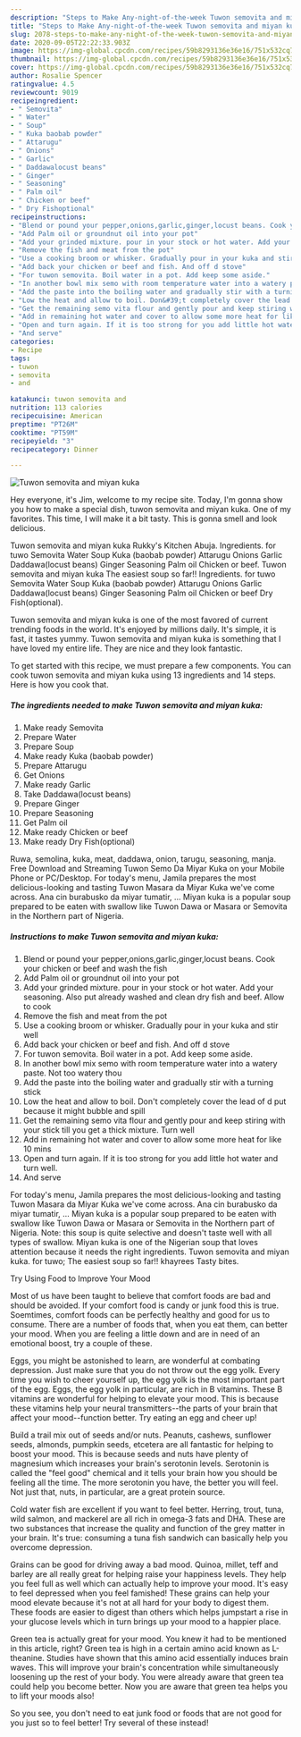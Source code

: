 ```yaml
---
description: "Steps to Make Any-night-of-the-week Tuwon semovita and miyan kuka"
title: "Steps to Make Any-night-of-the-week Tuwon semovita and miyan kuka"
slug: 2078-steps-to-make-any-night-of-the-week-tuwon-semovita-and-miyan-kuka
date: 2020-09-05T22:22:33.903Z
image: https://img-global.cpcdn.com/recipes/59b8293136e36e16/751x532cq70/tuwon-semovita-and-miyan-kuka-recipe-main-photo.jpg
thumbnail: https://img-global.cpcdn.com/recipes/59b8293136e36e16/751x532cq70/tuwon-semovita-and-miyan-kuka-recipe-main-photo.jpg
cover: https://img-global.cpcdn.com/recipes/59b8293136e36e16/751x532cq70/tuwon-semovita-and-miyan-kuka-recipe-main-photo.jpg
author: Rosalie Spencer
ratingvalue: 4.5
reviewcount: 9019
recipeingredient:
- " Semovita"
- " Water"
- " Soup"
- " Kuka baobab powder"
- " Attarugu"
- " Onions"
- " Garlic"
- " Daddawalocust beans"
- " Ginger"
- " Seasoning"
- " Palm oil"
- " Chicken or beef"
- " Dry Fishoptional"
recipeinstructions:
- "Blend or pound your pepper,onions,garlic,ginger,locust beans. Cook your chicken or beef and wash the fish"
- "Add Palm oil or groundnut oil into your pot"
- "Add your grinded mixture. pour in your stock or hot water. Add your seasoning. Also put already washed and clean dry fish and beef. Allow to cook"
- "Remove the fish and meat from the pot"
- "Use a cooking broom or whisker. Gradually pour in your kuka and stir well"
- "Add back your chicken or beef and fish. And off d stove"
- "For tuwon semovita. Boil water in a pot. Add keep some aside."
- "In another bowl mix semo with room temperature water into a watery paste. Not too watery thou"
- "Add the paste into the boiling water and gradually stir with a turning stick"
- "Low the heat and allow to boil. Don&#39;t completely cover the lead of d put because it might bubble and spill"
- "Get the remaining semo vita flour and gently pour and keep stiring with your stick till you get a thick mixture. Turn well"
- "Add in remaining hot water and cover to allow some more heat for like 10 mins"
- "Open and turn again. If it is too strong for you add little hot water and turn well."
- "And serve"
categories:
- Recipe
tags:
- tuwon
- semovita
- and

katakunci: tuwon semovita and 
nutrition: 113 calories
recipecuisine: American
preptime: "PT26M"
cooktime: "PT59M"
recipeyield: "3"
recipecategory: Dinner

---
```



![Tuwon semovita and miyan kuka](https://img-global.cpcdn.com/recipes/59b8293136e36e16/751x532cq70/tuwon-semovita-and-miyan-kuka-recipe-main-photo.jpg)

Hey everyone, it's Jim, welcome to my recipe site. Today, I'm gonna show you how to make a special dish, tuwon semovita and miyan kuka. One of my favorites. This time, I will make it a bit tasty. This is gonna smell and look delicious.

Tuwon semovita and miyan kuka Rukky&#39;s Kitchen Abuja. Ingredients. for tuwo Semovita Water Soup Kuka (baobab powder) Attarugu Onions Garlic Daddawa(locust beans) Ginger Seasoning Palm oil Chicken or beef. Tuwon semovita and miyan kuka The easiest soup so far!! Ingredients. for tuwo Semovita Water Soup Kuka (baobab powder) Attarugu Onions Garlic Daddawa(locust beans) Ginger Seasoning Palm oil Chicken or beef Dry Fish(optional).

Tuwon semovita and miyan kuka is one of the most favored of current trending foods in the world. It's enjoyed by millions daily. It's simple, it is fast, it tastes yummy. Tuwon semovita and miyan kuka is something that I have loved my entire life. They are nice and they look fantastic.


To get started with this recipe, we must prepare a few components. You can cook tuwon semovita and miyan kuka using 13 ingredients and 14 steps. Here is how you cook that.

<!--inarticleads1-->

##### The ingredients needed to make Tuwon semovita and miyan kuka:

1. Make ready  Semovita
1. Prepare  Water
1. Prepare  Soup
1. Make ready  Kuka (baobab powder)
1. Prepare  Attarugu
1. Get  Onions
1. Make ready  Garlic
1. Take  Daddawa(locust beans)
1. Prepare  Ginger
1. Prepare  Seasoning
1. Get  Palm oil
1. Make ready  Chicken or beef
1. Make ready  Dry Fish(optional)


Ruwa, semolina, kuka, meat, daddawa, onion, tarugu, seasoning, manja. Free Download and Streaming Tuwon Semo Da Miyar Kuka on your Mobile Phone or PC/Desktop. For today&#39;s menu, Jamila prepares the most delicious-looking and tasting Tuwon Masara da Miyar Kuka we&#39;ve come across. Ana cin burabusko da miyar tumatir, … Miyan kuka is a popular soup prepared to be eaten with swallow like Tuwon Dawa or Masara or Semovita in the Northern part of Nigeria. 

<!--inarticleads2-->

##### Instructions to make Tuwon semovita and miyan kuka:

1. Blend or pound your pepper,onions,garlic,ginger,locust beans. Cook your chicken or beef and wash the fish
1. Add Palm oil or groundnut oil into your pot
1. Add your grinded mixture. pour in your stock or hot water. Add your seasoning. Also put already washed and clean dry fish and beef. Allow to cook
1. Remove the fish and meat from the pot
1. Use a cooking broom or whisker. Gradually pour in your kuka and stir well
1. Add back your chicken or beef and fish. And off d stove
1. For tuwon semovita. Boil water in a pot. Add keep some aside.
1. In another bowl mix semo with room temperature water into a watery paste. Not too watery thou
1. Add the paste into the boiling water and gradually stir with a turning stick
1. Low the heat and allow to boil. Don&#39;t completely cover the lead of d put because it might bubble and spill
1. Get the remaining semo vita flour and gently pour and keep stiring with your stick till you get a thick mixture. Turn well
1. Add in remaining hot water and cover to allow some more heat for like 10 mins
1. Open and turn again. If it is too strong for you add little hot water and turn well.
1. And serve


For today&#39;s menu, Jamila prepares the most delicious-looking and tasting Tuwon Masara da Miyar Kuka we&#39;ve come across. Ana cin burabusko da miyar tumatir, … Miyan kuka is a popular soup prepared to be eaten with swallow like Tuwon Dawa or Masara or Semovita in the Northern part of Nigeria. Note: this soup is quite selective and doesn&#39;t taste well with all types of swallow. Miyan kuka is one of the Nigerian soup that loves attention because it needs the right ingredients. Tuwon semovita and miyan kuka. for tuwo; The easiest soup so far!! khayrees Tasty bites. 

Try Using Food to Improve Your Mood


Most of us have been taught to believe that comfort foods are bad and should be avoided. If your comfort food is candy or junk food this is true. Soemtimes, comfort foods can be perfectly healthy and good for us to consume. There are a number of foods that, when you eat them, can better your mood. When you are feeling a little down and are in need of an emotional boost, try a couple of these.

Eggs, you might be astonished to learn, are wonderful at combating depression. Just make sure that you do not throw out the egg yolk. Every time you wish to cheer yourself up, the egg yolk is the most important part of the egg. Eggs, the egg yolk in particular, are rich in B vitamins. These B vitamins are wonderful for helping to elevate your mood. This is because these vitamins help your neural transmitters--the parts of your brain that affect your mood--function better. Try eating an egg and cheer up!

Build a trail mix out of seeds and/or nuts. Peanuts, cashews, sunflower seeds, almonds, pumpkin seeds, etcetera are all fantastic for helping to boost your mood. This is because seeds and nuts have plenty of magnesium which increases your brain's serotonin levels. Serotonin is called the "feel good" chemical and it tells your brain how you should be feeling all the time. The more serotonin you have, the better you will feel. Not just that, nuts, in particular, are a great protein source.

Cold water fish are excellent if you want to feel better. Herring, trout, tuna, wild salmon, and mackerel are all rich in omega-3 fats and DHA. These are two substances that increase the quality and function of the grey matter in your brain. It's true: consuming a tuna fish sandwich can basically help you overcome depression. 

Grains can be good for driving away a bad mood. Quinoa, millet, teff and barley are all really great for helping raise your happiness levels. They help you feel full as well which can actually help to improve your mood. It's easy to feel depressed when you feel famished! These grains can help your mood elevate because it's not at all hard for your body to digest them. These foods are easier to digest than others which helps jumpstart a rise in your glucose levels which in turn brings up your mood to a happier place.

Green tea is actually great for your mood. You knew it had to be mentioned in this article, right? Green tea is high in a certain amino acid known as L-theanine. Studies have shown that this amino acid essentially induces brain waves. This will improve your brain's concentration while simultaneously loosening up the rest of your body. You were already aware that green tea could help you become better. Now you are aware that green tea helps you to lift your moods also!

So you see, you don't need to eat junk food or foods that are not good for you just so to feel better! Try several of these instead!


